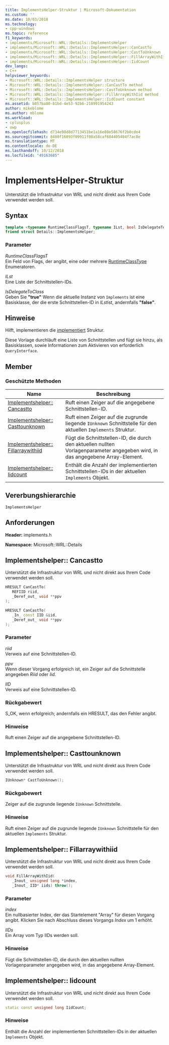 ```yaml
---
title: ImplementsHelper-Struktur | Microsoft-Dokumentation
ms.custom: ''
ms.date: 10/03/2018
ms.technology:
- cpp-windows
ms.topic: reference
f1_keywords:
- implements/Microsoft::WRL::Details::ImplementsHelper
- implements/Microsoft::WRL::Details::ImplementsHelper::CanCastTo
- implements/Microsoft::WRL::Details::ImplementsHelper::CastToUnknown
- implements/Microsoft::WRL::Details::ImplementsHelper::FillArrayWithIid
- implements/Microsoft::WRL::Details::ImplementsHelper::IidCount
dev_langs:
- C++
helpviewer_keywords:
- Microsoft::WRL::Details::ImplementsHelper structure
- Microsoft::WRL::Details::ImplementsHelper::CanCastTo method
- Microsoft::WRL::Details::ImplementsHelper::CastToUnknown method
- Microsoft::WRL::Details::ImplementsHelper::FillArrayWithIid method
- Microsoft::WRL::Details::ImplementsHelper::IidCount constant
ms.assetid: b857ba80-81bd-4e53-92b6-210991954243
author: mikeblome
ms.author: mblome
ms.workload:
- cplusplus
- uwp
ms.openlocfilehash: d734e98d8d7713451be1a16e08e58676f2b0cde4
ms.sourcegitcommit: 8480f16893f09911f08a58caf684405404f7ac8e
ms.translationtype: MT
ms.contentlocale: de-DE
ms.lasthandoff: 10/12/2018
ms.locfileid: "49163685"
---
```

# <a name="implementshelper-structure"></a>ImplementsHelper-Struktur

Unterstützt die Infrastruktur von WRL und nicht direkt aus Ihrem Code verwendet werden soll.

## <a name="syntax"></a>Syntax

```cpp
template <typename RuntimeClassFlagsT, typename ILst, bool IsDelegateToClass>
friend struct Details::ImplementsHelper;
```

### <a name="parameters"></a>Parameter

*RuntimeClassFlagsT*<br/>
Ein Feld von Flags, der angibt, eine oder mehrere [RuntimeClassType](../windows/runtimeclasstype-enumeration.md) Enumeratoren.

*ILst*<br/>
Eine Liste der Schnittstellen-IDs.

*IsDelegateToClass*<br/>
Geben Sie **"true"** Wenn die aktuelle Instanz von `Implements` ist eine Basisklasse, der die erste Schnittstellen-ID in *ILst*ist, andernfalls **"false"**.

## <a name="remarks"></a>Hinweise

Hilft, implementieren die [implementiert](../windows/implements-structure.md) Struktur.

Diese Vorlage durchläuft eine Liste von Schnittstellen und fügt sie hinzu, als Basisklassen, sowie Informationen zum Aktivieren von erforderlich `QueryInterface`.

## <a name="members"></a>Member

### <a name="protected-methods"></a>Geschützte Methoden

Name                                                    | Beschreibung
------------------------------------------------------- | -------------------------------------------------------------------------------------------------------------
[Implementshelper:: Cancastto](#cancastto)               | Ruft einen Zeiger auf die angegebene Schnittstellen-ID.
[Implementshelper:: Casttounknown](#casttounknown)       | Ruft einen Zeiger auf die zugrunde liegende `IUnknown` Schnittstelle für den aktuellen `Implements` Struktur.
[Implementshelper:: Fillarraywithiid](#fillarraywithiid) | Fügt die Schnittstellen-ID, die durch den aktuellen nullten Vorlagenparameter angegeben wird, in das angegebene Array-Element.
[Implementshelper:: Iidcount](#iidcount)                 | Enthält die Anzahl der implementierten Schnittstellen-IDs in der aktuellen `Implements` Objekt.

## <a name="inheritance-hierarchy"></a>Vererbungshierarchie

`ImplementsHelper`

## <a name="requirements"></a>Anforderungen

**Header:** implements.h

**Namespace:** Microsoft::WRL::Details

## <a name="cancastto"></a>Implementshelper:: Cancastto

Unterstützt die Infrastruktur von WRL und nicht direkt aus Ihrem Code verwendet werden soll.

```cpp
HRESULT CanCastTo(
   REFIID riid,
   _Deref_out_ void **ppv
);

HRESULT CanCastTo(
   _In_ const IID &iid,
   _Deref_out_ void **ppv
);
```

### <a name="parameters"></a>Parameter

*riid*<br/>
Verweis auf eine Schnittstellen-ID.

*ppv*<br/>
Wenn dieser Vorgang erfolgreich ist, ein Zeiger auf die Schnittstelle angegeben *Riid* oder *Iid*.

*IID*<br/>
Verweis auf eine Schnittstellen-ID.

### <a name="return-value"></a>Rückgabewert

S_OK, wenn erfolgreich; andernfalls ein HRESULT, das den Fehler angibt.

### <a name="remarks"></a>Hinweise

Ruft einen Zeiger auf die angegebene Schnittstellen-ID.

## <a name="casttounknown"></a>Implementshelper:: Casttounknown

Unterstützt die Infrastruktur von WRL und nicht direkt aus Ihrem Code verwendet werden soll.

```cpp
IUnknown* CastToUnknown();
```

### <a name="return-value"></a>Rückgabewert

Zeiger auf die zugrunde liegende `IUnknown` Schnittstelle.

### <a name="remarks"></a>Hinweise

Ruft einen Zeiger auf die zugrunde liegende `IUnknown` Schnittstelle für den aktuellen `Implements` Struktur.

## <a name="fillarraywithiid"></a>Implementshelper:: Fillarraywithiid

Unterstützt die Infrastruktur von WRL und nicht direkt aus Ihrem Code verwendet werden soll.

```cpp
void FillArrayWithIid(
   _Inout_ unsigned long *index,
   _Inout_ IID* iids) throw();
```

### <a name="parameters"></a>Parameter

*index*<br/>
Ein nullbasierter Index, der das Startelement "Array" für diesen Vorgang angibt. Klicken Sie nach Abschluss dieses Vorgangs *Index* um 1 erhöht.

*IIDs*<br/>
Ein Array vom Typ IIDs werden soll.

### <a name="remarks"></a>Hinweise

Fügt die Schnittstellen-ID, die durch den aktuellen nullten Vorlagenparameter angegeben wird, in das angegebene Array-Element.

## <a name="iidcount"></a>Implementshelper:: Iidcount

Unterstützt die Infrastruktur von WRL und nicht direkt aus Ihrem Code verwendet werden soll.

```cpp
static const unsigned long IidCount;
```

### <a name="remarks"></a>Hinweise

Enthält die Anzahl der implementierten Schnittstellen-IDs in der aktuellen `Implements` Objekt.
